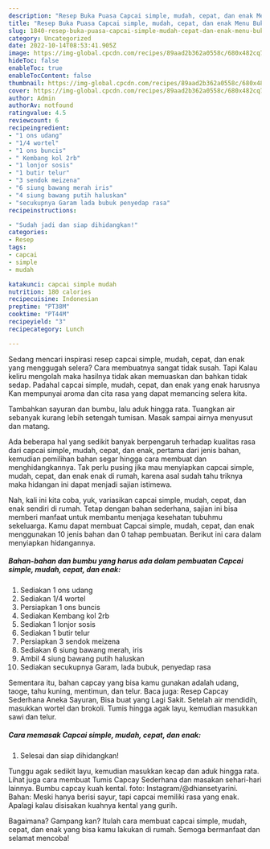 ```yaml
---
description: "Resep Buka Puasa Capcai simple, mudah, cepat, dan enak Menu Buka Puas"
title: "Resep Buka Puasa Capcai simple, mudah, cepat, dan enak Menu Buka Puas"
slug: 1840-resep-buka-puasa-capcai-simple-mudah-cepat-dan-enak-menu-buka-puas
category: Uncategorized
date: 2022-10-14T08:53:41.905Z
image: https://img-global.cpcdn.com/recipes/89aad2b362a0558c/680x482cq70/capcai-simple-mudah-cepat-dan-enak-foto-resep-utama.jpg
hideToc: false
enableToc: true
enableTocContent: false
thumbnail: https://img-global.cpcdn.com/recipes/89aad2b362a0558c/680x482cq70/capcai-simple-mudah-cepat-dan-enak-foto-resep-utama.jpg
cover: https://img-global.cpcdn.com/recipes/89aad2b362a0558c/680x482cq70/capcai-simple-mudah-cepat-dan-enak-foto-resep-utama.jpg
author: Admin
authorAv: notfound
ratingvalue: 4.5
reviewcount: 6
recipeingredient:
- "1 ons udang"
- "1/4 wortel"
- "1 ons buncis"
- " Kembang kol 2rb"
- "1 lonjor sosis"
- "1 butir telur"
- "3 sendok meizena"
- "6 siung bawang merah iris"
- "4 siung bawang putih haluskan"
- "secukupnya Garam lada bubuk penyedap rasa"
recipeinstructions:

- "Sudah jadi dan siap dihidangkan!"
categories:
- Resep
tags:
- capcai
- simple
- mudah

katakunci: capcai simple mudah 
nutrition: 180 calories
recipecuisine: Indonesian
preptime: "PT38M"
cooktime: "PT44M"
recipeyield: "3"
recipecategory: Lunch

---
```



Sedang mencari inspirasi resep capcai simple, mudah, cepat, dan enak yang menggugah selera? Cara membuatnya sangat tidak susah. Tapi Kalau keliru mengolah maka hasilnya tidak akan memuaskan dan bahkan tidak sedap. Padahal capcai simple, mudah, cepat, dan enak yang enak harusnya Kan mempunyai aroma dan cita rasa yang dapat memancing selera kita.


Tambahkan sayuran dan bumbu, lalu aduk hingga rata. Tuangkan air sebanyak kurang lebih setengah tumisan. Masak sampai airnya menyusut dan matang.

Ada beberapa hal yang sedikit banyak berpengaruh terhadap kualitas rasa dari capcai simple, mudah, cepat, dan enak, pertama dari jenis bahan, kemudian pemilihan bahan segar hingga cara membuat dan menghidangkannya. Tak perlu pusing jika mau menyiapkan capcai simple, mudah, cepat, dan enak enak di rumah, karena asal sudah tahu triknya maka hidangan ini dapat menjadi sajian istimewa.


Nah, kali ini kita coba, yuk, variasikan capcai simple, mudah, cepat, dan enak sendiri di rumah. Tetap dengan bahan sederhana, sajian ini bisa memberi manfaat untuk membantu menjaga kesehatan tubuhmu sekeluarga. Kamu dapat membuat Capcai simple, mudah, cepat, dan enak menggunakan 10 jenis bahan dan 0 tahap pembuatan. Berikut ini cara dalam menyiapkan hidangannya.

<!--inarticleads1-->

##### Bahan-bahan dan bumbu yang harus ada dalam pembuatan Capcai simple, mudah, cepat, dan enak:

1. Sediakan 1 ons udang
1. Sediakan 1/4 wortel
1. Persiapkan 1 ons buncis
1. Sediakan  Kembang kol 2rb
1. Sediakan 1 lonjor sosis
1. Sediakan 1 butir telur
1. Persiapkan 3 sendok meizena
1. Sediakan 6 siung bawang merah, iris
1. Ambil 4 siung bawang putih haluskan
1. Sediakan secukupnya Garam, lada bubuk, penyedap rasa


Sementara itu, bahan capcay yang bisa kamu gunakan adalah udang, taoge, tahu kuning, mentimun, dan telur. Baca juga: Resep Capcay Sederhana Aneka Sayuran, Bisa buat yang Lagi Sakit. Setelah air mendidih, masukkan wortel dan brokoli. Tumis hingga agak layu, kemudian masukkan sawi dan telur. 

<!--inarticleads2-->

##### Cara memasak Capcai simple, mudah, cepat, dan enak:


1. Selesai dan siap dihidangkan!

Tunggu agak sedikit layu, kemudian masukkan kecap dan aduk hingga rata. Lihat juga cara membuat Tumis Capcay Sederhana dan masakan sehari-hari lainnya. Bumbu capcay kuah kental. foto: Instagram/@dhiansetyarini. Bahan: Meski hanya berisi sayur, tapi capcai memiliki rasa yang enak. Apalagi kalau disisakan kuahnya kental yang gurih. 

Bagaimana? Gampang kan? Itulah cara membuat capcai simple, mudah, cepat, dan enak yang bisa kamu lakukan di rumah. Semoga bermanfaat dan selamat mencoba!
